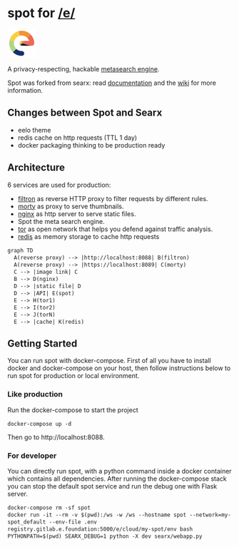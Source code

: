 # spot for [/e/](https://e.foundation)

![logo](searx/static/themes/etheme/img/favicon.png)

A privacy-respecting, hackable [metasearch engine](https://en.wikipedia.org/wiki/Metasearch_engine).

Spot was forked from searx: read [documentation](https://asciimoo.github.io/searx) and the [wiki](https://github.com/asciimoo/searx/wiki) for more information.

## Changes between Spot and Searx

* eelo theme
* redis cache on http requests (TTL 1 day)
* docker packaging thinking to be production ready

## Architecture

6 services are used for production:

* [filtron](https://github.com/asciimoo/filtron) as reverse HTTP proxy to filter requests by different rules.
* [morty](https://github.com/asciimoo/morty) as proxy to serve thumbnails.
* [nginx](https://www.nginx.com/) as http server to serve static files.
* Spot the meta search engine.
* [tor](https://www.torproject.org) as open network that helps you defend against traffic analysis.
* [redis](https://redis.io/) as memory storage to cache http requests


```mermaid
graph TD
  A(reverse proxy) --> |http://localhost:8088| B(filtron)
  A(reverse proxy) --> |https://localhost:8089| C(morty)
  C --> |image link| C
  B --> D(nginx)
  D --> |static file| D
  D --> |API| E(spot)
  E --> H(tor1)
  E --> I(tor2)
  E --> J(torN)
  E --> |cache| K(redis)
```

## Getting Started

You can run spot with docker-compose. First of all you have to install
docker and docker-compose on your host, then follow instructions
below to run spot for production or local environment.

### Like production


Run the docker-compose to start the project

```
docker-compose up -d
```

Then go to http://localhost:8088.

### For developer

You can directly run spot, with a python command inside a docker container which
contains all dependencies. After running the docker-compose stack you can stop
the default spot service and run the debug one with Flask server.

```
docker-compose rm -sf spot
docker run -it --rm -v $(pwd):/ws -w /ws --hostname spot --network=my-spot_default --env-file .env registry.gitlab.e.foundation:5000/e/cloud/my-spot/env bash
PYTHONPATH=$(pwd) SEARX_DEBUG=1 python -X dev searx/webapp.py
```
